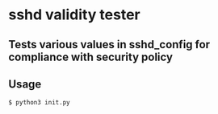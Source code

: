 # sshd validity tester
## Tests various values in sshd_config for compliance with security policy

## Usage
`$ python3 init.py`

